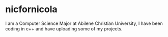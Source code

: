# nicfornicola
I am a Computer Science Major at Abilene Christian University, I have been coding in c++ and have uploading some of my projects.

